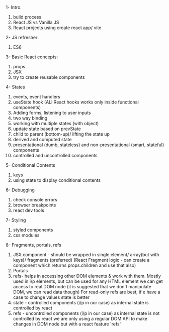 1- Intro:
1. build process
2. React JS vs Vanilla JS
3. React projects using create react app/ vite

2- JS refresher:
1. ES6

3- Basic React concepts:
1. props
2. JSX
3. try to create reusable components

4- States
1. events, event handlers
2. useState hook (ALl React hooks works only inside functional components)
3. Adding forms, listening to user inputs
4. two way binding 
5. working with multiple states (with object)
6. update state based on prevState
7. child to parent (bottom-up)/ lifting the state up
8. derived and computed state
9. presentational (dumb, stateless) and non-presentational (smart, stateful) components
10. controlled and uncontrolled components

5- Conditional Contents
1. keys
2. using state to display conditional contents

6- Debugging
1. check console errors
2. browser breakpoints
3. react dev tools

7- Styling
1. styled components
2. css modules

8- Fragments, portals, refs
1. JSX component - should be wrapped in single element/ array(but with keys)/ fragments (preferred) (React Fragment logic - can create a component which returns props.children and use that also)
2. Portals
3. refs- helps in accessing other DOM elements & work with them.
Mostly used in i/p elements, but can be used for any HTML element 
we can get access to real DOM node (it is suggested that we don't manipulate DOM, we can read data though)
For read-only refs are best, if e have a case to change values state is better
4. state - controlled components (i/p in our case) as internal state is controlled by react
5. refs - uncontrolled components (i/p in our case) as internal state is not controlled by react
we are only using a regular DOM API to make changes in DOM node but with a react feature 'refs'